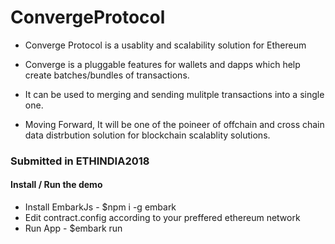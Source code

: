 # ConvergeProtocol

- Converge Protocol is a usablity and scalability solution for Ethereum

- Converge is a pluggable features for wallets and dapps which help create batches/bundles of transactions.

- It can be used to merging and sending mulitple transactions into a single one.

- Moving Forward, It will be one of the poineer of offchain and cross chain data distrbution solution for blockchain scalablity   solutions.

### Submitted in ETHINDIA2018

#### Install / Run the demo
- Install EmbarkJs - $npm i -g embark
- Edit contract.config according to your preffered ethereum network
- Run App - $embark run

